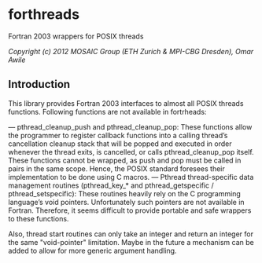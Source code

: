 forthreads
==========

Fortran 2003 wrappers for POSIX threads

_Copyright (c) 2012 MOSAIC Group (ETH Zurich & MPI-CBG Dresden), Omar Awile_

Introduction
------------

This library provides Fortran 2003 interfaces to almost all POSIX threads
functions. Following functions are not available in fortrheads:

— pthread\_cleanup\_push and pthread\_cleanup\_pop: These functions allow the
programmer to register callback functions into a calling thread’s cancellation
cleanup stack that will be popped and executed in order whenever the thread
exits, is cancelled, or calls pthread\_cleanup\_pop itself. These functions cannot
be wrapped, as push and pop must be called in pairs in the same scope. Hence,
the POSIX standard foresees their implementation to be done using C macros.
— Pthread thread-specific data management routines (pthread\_key\_\* and
pthread\_getspecific / pthread\_setspecific): These routines heavily rely on the C
programming language’s void pointers. Unfortunately such pointers are not
available in Fortran. Therefore, it seems difficult to provide portable and safe
wrappers to these functions.

Also, thread start routines can only take an integer and return an integer for
the same "void-pointer" limitation.
Maybe in the future a mechanism can be added to allow for more generic argument
handling.

